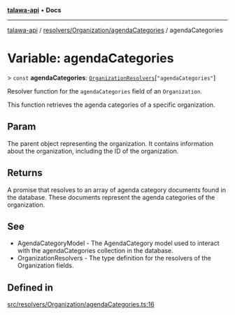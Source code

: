 [**talawa-api**](../../../../README.md) • **Docs**

***

[talawa-api](../../../../modules.md) / [resolvers/Organization/agendaCategories](../README.md) / agendaCategories

# Variable: agendaCategories

\> `const` **agendaCategories**: [`OrganizationResolvers`](../../../../types/generatedGraphQLTypes/type-aliases/OrganizationResolvers.md)\[`"agendaCategories"`\]

Resolver function for the `agendaCategories` field of an `Organization`.

This function retrieves the agenda categories of a specific organization.

## Param

The parent object representing the organization. It contains information about the organization, including the ID of the organization.

## Returns

A promise that resolves to an array of agenda category documents found in the database. These documents represent the agenda categories of the organization.

## See

 - AgendaCategoryModel - The AgendaCategory model used to interact with the agendaCategories collection in the database.
 - OrganizationResolvers - The type definition for the resolvers of the Organization fields.

## Defined in

[src/resolvers/Organization/agendaCategories.ts:16](https://github.com/PalisadoesFoundation/talawa-api/blob/92443bb6a5ff3ed66457149a509401986a82e570/src/resolvers/Organization/agendaCategories.ts#L16)
